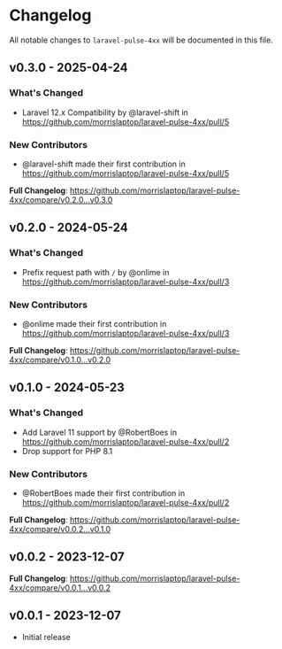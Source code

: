 # Changelog

All notable changes to `laravel-pulse-4xx` will be documented in this file.

## v0.3.0 - 2025-04-24

### What's Changed

* Laravel 12.x Compatibility by @laravel-shift in https://github.com/morrislaptop/laravel-pulse-4xx/pull/5

### New Contributors

* @laravel-shift made their first contribution in https://github.com/morrislaptop/laravel-pulse-4xx/pull/5

**Full Changelog**: https://github.com/morrislaptop/laravel-pulse-4xx/compare/v0.2.0...v0.3.0

## v0.2.0 - 2024-05-24

### What's Changed

* Prefix request path with `/` by @onlime in https://github.com/morrislaptop/laravel-pulse-4xx/pull/3

### New Contributors

* @onlime made their first contribution in https://github.com/morrislaptop/laravel-pulse-4xx/pull/3

**Full Changelog**: https://github.com/morrislaptop/laravel-pulse-4xx/compare/v0.1.0...v0.2.0

## v0.1.0 - 2024-05-23

### What's Changed

* Add Laravel 11 support by @RobertBoes in https://github.com/morrislaptop/laravel-pulse-4xx/pull/2
* Drop support for PHP 8.1

### New Contributors

* @RobertBoes made their first contribution in https://github.com/morrislaptop/laravel-pulse-4xx/pull/2

**Full Changelog**: https://github.com/morrislaptop/laravel-pulse-4xx/compare/v0.0.2...v0.1.0

## v0.0.2 - 2023-12-07

**Full Changelog**: https://github.com/morrislaptop/laravel-pulse-4xx/compare/v0.0.1...v0.0.2

## v0.0.1 - 2023-12-07

* Initial release
